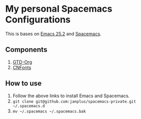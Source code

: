 # My personal Spacemacs Configurations

This is bases on [Emacs 25.2](https://www.gnu.org/software/emacs/) and [Spacemacs](https://github.com/syl20bnr/spacemacs).

## Components

1. [GTD-Org](layers/gtd/README.org)
2. [CNFonts](https://github.com/tumashu/cnfonts)

## How to use

1. Follow the above links to install Emacs and Spacemacs.
2. `git clone git@github.com:janplus/spacemacs-private.git ~/.spacemacs.d`
3. `mv ~/.spacemacs ~/.spacemacs.bak`
